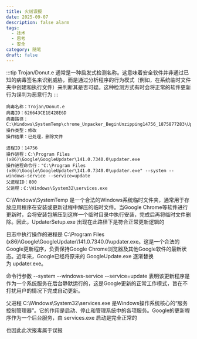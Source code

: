 ```yaml
---
title: 火绒误报
date: 2025-09-07
description: false alarm
tags:
  - 技术
  - 思考
  - 安全
category: 随笔
draft: false
---
```



:::tip
Trojan/Donut.e 通常是一种启发式检测名称。这意味着安全软件并非通过已知的病毒签名来识别威胁，而是通过分析程序的行为模式（例如，在系统临时文件夹中创建和执行文件）来判断其是否可疑。这种检测方式有时会将正常的软件更新行为误判为恶意行为
:::

```
病毒名称：Trojan/Donut.e
病毒ID：626643CE1E428E6D
病毒路径：C:\Windows\SystemTemp\chrome_Unpacker_BeginUnzipping14756_1875877283\UpdaterSetup.exe
操作类型：修改 
操作结果：已处理，删除文件

进程ID：14756
操作进程：C:\Program Files (x86)\Google\GoogleUpdater\141.0.7340.0\updater.exe
操作进程命令行："C:\Program Files (x86)\Google\GoogleUpdater\141.0.7340.0\updater.exe" --system --windows-service --service=update
父进程ID：800
父进程：C:\Windows\System32\services.exe
```

C:\Windows\SystemTemp 是一个合法的Windows系统临时文件夹，通常用于存放应用程序在安装或更新过程中解压的临时文件。当Google Chrome等软件进行更新时，会将安装包解压到这样一个临时目录中执行安装，完成后再将临时文件删除。因此，UpdaterSetup.exe 出现在此路径下是符合正常更新逻辑的

日志中执行操作的进程是 C:\Program Files (x86)\Google\GoogleUpdater\141.0.7340.0\updater.exe。这是一个合法的Google更新程序，负责保持Google Chrome浏览器及其他Google软件的最新状态。近年来，Google已经将原来的 GoogleUpdate.exe 逐渐替换为 updater.exe。

命令行参数 --system --windows-service --service=update 表明该更新程序是作为一个系统服务在后台静默运行的，这是Google更新的正常工作模式，旨在不打扰用户的情况下完成自动更新。

父进程 C:\Windows\System32\services.exe 是Windows操作系统核心的“服务控制管理器”。它的作用是启动、停止和管理系统中的各项服务。Google的更新程序作为一个后台服务，由 services.exe 启动是完全正常的

也因此此次报毒属于误报
